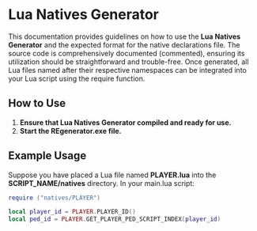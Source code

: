 # Lua Natives Generator

This documentation provides guidelines on how to use the **Lua Natives Generator** and the expected format for the native declarations file. The source code is comprehensively documented (commented), ensuring its utilization should be straightforward and trouble-free. Once generated, all Lua files named after their respective namespaces can be integrated into your Lua script using the require function.

## How to Use

1. **Ensure that Lua Natives Generator compiled and ready for use.**
2. **Start the REgenerator.exe file.**

## Example Usage
Suppose you have placed a Lua file named **PLAYER.lua** into the **SCRIPT_NAME/natives** directory. In your main.lua script:

```lua
require ("natives/PLAYER")

local player_id = PLAYER.PLAYER_ID()
local ped_id = PLAYER.GET_PLAYER_PED_SCRIPT_INDEX(player_id)
```
